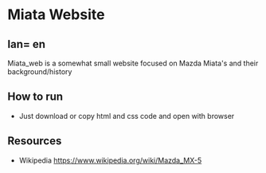 # Miata Website 

**lan= en**
---
Miata_web is a somewhat small website focused on Mazda Miata's and their background/history

## How to run
- Just download or copy html and css code and open with browser

## Resources
- Wikipedia https://www.wikipedia.org/wiki/Mazda_MX-5